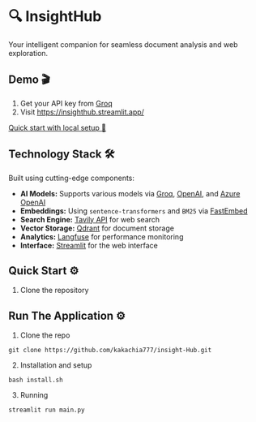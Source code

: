 # 🔍 InsightHub
Your intelligent companion for seamless document analysis and web exploration.

## Demo 🎬
1. Get your API key from [Groq](https://console.groq.com/keys)
2. Visit https://insighthub.streamlit.app/

[Quick start with local setup 🚀](./docs/LOCAL_SETUP.md)

## Technology Stack 🛠️
Built using cutting-edge components:
- **AI Models:** Supports various models via [Groq](https://console.groq.com/docs/models), [OpenAI](https://platform.openai.com/docs/models), and [Azure OpenAI](https://azure.microsoft.com/products/ai-services/openai-service)
- **Embeddings:** Using `sentence-transformers` and `BM25` via [FastEmbed](https://github.com/qdrant/fastembed)
- **Search Engine:** [Tavily API](https://tavily.com/) for web search
- **Vector Storage:** [Qdrant](https://qdrant.tech/) for document storage
- **Analytics:** [Langfuse](https://www.langfuse.com/) for performance monitoring
- **Interface:** [Streamlit](https://streamlit.io/) for the web interface

## Quick Start ⚙️
1. Clone the repository

## Run The Application ⚙️
1. Clone the repo
```
git clone https://github.com/kakachia777/insight-Hub.git
```

2. Installation and setup  
```
bash install.sh
```

3. Running
```
streamlit run main.py 
```

